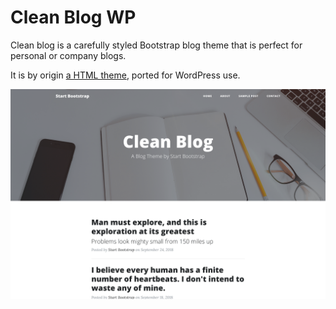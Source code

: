 # Clean Blog WP

Clean blog is a carefully styled Bootstrap blog theme that is perfect for personal or company blogs. 

It is by origin [a HTML theme](https://startbootstrap.com/themes/clean-blog/), ported for WordPress use.

![Screenshot](https://github.com/danielyewright/cleanblogWP/blob/master/screenshot.png)
